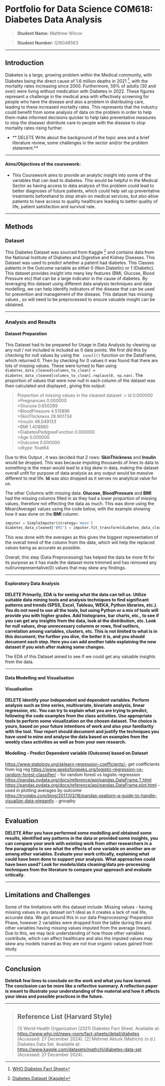 # Portfolio for Data Science COM618:  Diabetes Data Analysis

> **Student Name:** Matthew Wilcox   

>**Student Number:**  Q16048563

***



## Introduction
Diabetes is a large, growing problem within the Medical community, with Diabetes being the direct cause of 1.6 million deaths in 2021 [^1], with the mortality rates increasing since 2000. Furthermore, 59% of adults (30 and over) were living without medication with Diabetes in 2022. These figures represent a challenge in the medical area with effectively screening for people who have the disease and also a problem in distributing care, leading to these increased mortality rates. This represents that the industry could benefit from some analysis of data on the problem in order to help them make informed decisions quicker to help take preventative measures to stop the disease/ distribute care to people with the disease to stop mortality rates rising further.

[^1]: [WHO Diabetes Fact Sheet](https://www.who.int/news-room/fact-sheets/detail/diabetes)
- ** DELETE Write about the background of the topic area and a brief literature review, some challenges in the sector and/or the problem statement.**

***
#### Aims/Objectives of the coursework: 
- This Coursework aims to provide an analytic insight into some of the variables that can lead to diabetes. This would be helpful in the Medical Sector as having access to data analysis of this problem could lead to better diagnoses of future patients, which could help set up preventative treatments beforehand to stop strain on medical services, but also allow patients to have access to quality healthcare leading to better quality of life, patient satisfaction and survival rate.

***

## Methods



### Dataset
This Diabetes Dataset was sourced from Kaggle [^2] and contains data from the National Institute of Diabetes and Digestive and Kidney Diseases. This Dataset was used to predict whether a patient had diabetes. This Classes patients in the Outcome variable as either 0 (Non Diabetic) or 1 (Diabetic). This dataset provides insight into many key features (BMI, Glucose, Blood Pressure etc) that can be a large indicator in the cause of diabetes. By leveraging this dataset using different data analysis techniques and data modelling, we can help identify indicators of the disease that can be used for prevention and management of the disease. This dataset has missing values , so will need to be preprocessed to ensure valuable insight can be obtained.

[^2]: [Diabetes Dataset (Kaggle)](https://www.kaggle.com/datasets/mathchi/diabetes-data-set)
***

### Analysis and Results

#### Dataset Preparation

This Dataset had to be prepared for Usage in Data Analysis by cleaning up any null / not included ie included as 0 data points. We first did this by checking for null values by using the ` isnull()` function on the DataFrame, which returned 0. Then by checking for 0 values it was found that there are lots of missing values. These were turned to Nan using `diabetes_data_cleaned[columns_to_clean] = diabetes_data_cleaned[columns_to_clean].replace(0, np.nan)`. The proportion of values that were now null in each column of the dataset was then calculated and displayed , giving this output: 

> Proportion of missing values in the cleaned dataset: 
    > Id                           0.000000  
    >Pregnancies                  0.000000  
    >Glucose                      0.650289  
    >BloodPressure                4.515896  
    >SkinThickness               28.901734  
    >Insulin                     48.049133  
    >BMI                          1.408960  
    >DiabetesPedigreeFunction     0.000000  
    >Age                          0.000000  
    >Outcome                      0.000000  
    >dtype: float64  
>  
Due to this Output , it was decided that 2 rows: **SkinThickness** and **Insulin** would be dropped. This was because imputing thousands of lines to data to something ie the mean would lead to a big skew in data, making the dataset overall unfit for purpose of data analysis as any output would be massive different to real life. **Id** was also dropped as it serves no analytical value for us.

The other Columns with missing data: **Glucose**, **BloodPressure** and **BMI** had the missing columns filled in as they had a lower proportion of missing values, therefore not effecting the data as much. This was done using the Mean(Average) values using the code below, with the example showing how it was done on the **BMI** column:  
```python 
imputer = SimpleImputer(strategy='mean')
diabetes_data_cleaned['BMI'] = imputer.fit_transform(diabetes_data_cleaned[['BMI']])
```  
This was done with the averages as this gives the biggest representation of the overall trend of the column from the data, which will help the replaced values being as accurate as possible.

Overall, this step (Data Preprocessing) has helped the data be more fit for its purpose as it has made the dataset more trimmed and has removed any null/unrepresentative(0) values that may skew any findings.


***

#### Exploratory Data Analysis
**DELETE Primarily, EDA is for seeing what the data can tell us.
Utilize suitable data mining tools and analysis techniques to find significant patterns and trends (SPSS, Excel, Tableau, WEKA, Python libraries, etc.). You do not need to use all the tools, but using Python or a mix of tools will provide you with higher grades.
Add histograms, bar charts, etc., to see if you can get any insights from the data, look at the distribution, etc. Look for null values, drop unnecessary columns or rows, find outliers, correlation among variables, clusters, etc. This is not limited to what is in this document; the further you dive, the better it is, and you should document each step.
Here you can add another table explaining the new dataset if you wish after making some changes.**

The EDA of this Dataset aimed to see if we could get any valuable insights from the data.



***

#### Data Modelling and Visualisation

#### Visualisation
**DELETE Identify your independent and dependent variables. Perform analysis such as time series, multivariate, bivariate analysis, linear regression, etc. You can try to explain what you are trying to predict, following the code examples from the class activities.
Use appropriate tools to perform some visualization on the chosen dataset. The choice is yours, based on your future intentions of work and also your familiarity with the tool. Your report should document and justify the techniques you have used to mine and analyse the data based on examples from the weekly class activities as well as from your own research.**

#### Modelling - Predict Dependent variable (Outcome) based on Dataset 

https://www.statology.org/sklearn-regression-coefficients/- get coefficients from log reg
https://www.geeksforgeeks.org/logistic-regression-vs-random-forest-classifier/ - for random forest vs logistic regression
https://pandas.pydata.org/docs/reference/api/pandas.DataFrame.T.html
https://pandas.pydata.org/docs/reference/api/pandas.DataFrame.plot.html - used in plotting averages by outcome
https://tryolabs.com/blog/2017/03/16/pandas-seaborn-a-guide-to-handle-visualize-data-elegantly - groupby
***
## Evaluation
**DELETE After you have performed some modelling and obtained some results, identified any patterns in the data or provided some insights, you can compare your work with existing work from other researchers in a few paragraphs to see what the effects of one variable on another are or among other variables. Evaluate your work critically, explaining what could have been done to support your analysis. What approaches could have been used? Look for models/data cleaning/data pre-processing techniques from the literature to compare your approach and evaluate critically.**

***
## Limitations and Challenges
Some of the limitations with this dataset include:
Missing values - having missing values in any dataset isn't ideal as it creates a lack of real life, accurate data. We got around this in our data Preprocessing/ Preparation Phase, however 2 variables were dropped from the table during this and other variables having missing values imputed from the average (mean). Due to this, we may lack understanding of how those other variables contribute, which can affect healthcare and also the imputed values may skew any models trained as they are not true organic values gained from study.

***
## Conclusion
**DeleteA few lines to conclude on the work and what you have learned. The conclusion can be more like a reflective summary. A reflection paper is meant to illustrate your understanding of the material and how it affects your ideas and possible practices in the future.**

***

> ## Reference List (Harvard Style)
> [1]  World Health Organization (2021) Diabetes Fact Sheet. Available at: https://www.who.int/news-room/fact-sheets/detail/diabetes  (Accessed: 27 December 2024).
> [2] Mehmet Akturk (Mathchi) (n.d.) Diabetes Data Set. Available at: https://www.kaggle.com/datasets/mathchi/diabetes-data-set  (Accessed: 27 December 2024).
>









